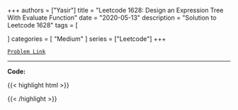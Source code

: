 
+++
authors = ["Yasir"]
title = "Leetcode 1628: Design an Expression Tree With Evaluate Function"
date = "2020-05-13"
description = "Solution to Leetcode 1628"
tags = [
    
]
categories = [
    "Medium"
]
series = ["Leetcode"]
+++



[`Problem Link`](https://leetcode.com/problems/design-an-expression-tree-with-evaluate-function/description/)

---

**Code:**

{{< highlight html >}}

{{< /highlight >}}


